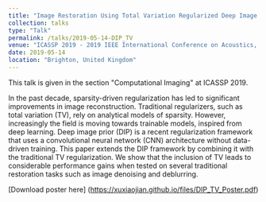```yaml
---
title: "Image Restoration Using Total Variation Regularized Deep Image Prior"
collection: talks
type: "Talk"
permalink: /talks/2019-05-14-DIP_TV
venue: "ICASSP 2019 - 2019 IEEE International Conference on Acoustics, Speech and Signal Processing (ICASSP)"
date: 2019-05-14
location: "Brighton, United Kingdom"
---
```


This talk is given in the section "Computational Imaging" at ICASSP 2019. 

In the past decade, sparsity-driven regularization has led to significant improvements in image reconstruction. Traditional regularizers, such as total variation (TV), rely on analytical models of sparsity. However, increasingly the field is moving towards trainable models, inspired from deep learning. Deep image prior (DIP) is a recent regularization framework that uses a convolutional neural network (CNN) architecture without data-driven training. This paper extends the DIP framework by combining it with the traditional TV regularization. We show that the inclusion of TV leads to considerable performance gains when tested on several traditional restoration tasks such as image denoising and deblurring.

[Download poster here] (https://xuxiaojian.github.io/files/DIP_TV_Poster.pdf)
